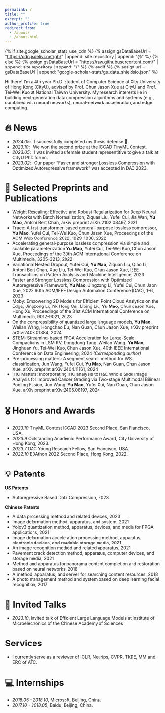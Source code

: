 ```yaml
---
permalink: /
title: ""
excerpt: ""
author_profile: true
redirect_from: 
  - /about/
  - /about.html
---
```


{% if site.google_scholar_stats_use_cdn %}
{% assign gsDataBaseUrl = "https://cdn.jsdelivr.net/gh/" | append: site.repository | append: "@" %}
{% else %}
{% assign gsDataBaseUrl = "https://raw.githubusercontent.com/" | append: site.repository | append: "/" %}
{% endif %}
{% assign url = gsDataBaseUrl | append: "google-scholar-stats/gs_data_shieldsio.json" %}

<span class='anchor' id='about-me'></span>

Hi there! I’m a 4th year Ph.D. student of Computer Science at City University of Hong Kong (CityU), advised by Prof. Chun Jason Xue at CityU and Prof. Tei-Wei Kuo at National Taiwan University. My research interests lie in building next-generation data compression algorithms and systems (e.g., combined with neural networks), neural-network acceleration, and edge computing. 

# 🔥 News
- *2024.05*: &nbsp; I successfully completed my thesis defense 🎉. 
- *2023.10*: &nbsp; We won the second prize at the ICCAD TinyML Contest. 
- *2023.05*: &nbsp; I was invited as female student representitive to give a talk at CityU PhD forum. 
- *2023.02*: &nbsp; Our paper “Faster and stronger Lossless Compression with Optimized Autoregressive framework” was accepted in DAC 2023.

# 📝 Selected Preprints and Publications

- Weight Rescaling: Effective and Robust Regularization for Deep Neural Networks with Batch Normalization, Ziquan Liu, Yufei Cui, Jia Wan, **Yu Mao**, Antoni Bert Chan, arXiv preprint arXiv:2102.03497, 2021
- Trace: A fast transformer-based general-purpose lossless compressor, **Yu Mao**, Yufei Cui, Tei-Wei Kuo, Chun Jason Xue, Proceedings of the ACM Web Conference 2022, 1829-1838, 2022 
- Accelerating general-purpose lossless compression via simple and scalable parameterization
**Yu Mao**, Yufei Cui, Tei-Wei Kuo, Chun Jason Xue, Proceedings of the 30th ACM International Conference on Multimedia, 3205-3213, 2022 
- Variational Nested Dropout, Yufei Cui, **Yu Mao**, Ziquan Liu, Qiao Li, Antoni Bert Chan, Xue Liu, Tei-Wei Kuo, Chun Jason Xue, IEEE Transactions on Pattern Analysis and Machine Intelligence, 2023
- Faster and Stronger Lossless Compression with Optimized Autoregressive Framework, **Yu Mao**, Jingzong Li, Yufei Cui, Chun Jaon Xue, 2023 60th ACM/IEEE Design Automation Conference (DAC), 1-6, 2023 
- Moby: Empowering 2D Models for Efficient Point Cloud Analytics on the Edge, Jingzong Li, Yik Hong Cai, Libing Liu, **Yu Mao**, Chun Jason Xue, Hong Xu, Proceedings of the 31st ACM International Conference on Multimedia, 9012-9021, 2023
- On the compressibility of quantized large language models, **Yu Mao**, Weilan Wang, Hongchao Du, Nan Guan, Chun Jason Xue, arXiv preprint arXiv:2403.01384, 2024 
- STEM: Streaming-based FPGA Acceleration for Large-Scale Compactions in LSM KV, Dongdong Tang, Weilan Wang, **Yu Mao**, Jinghuan Yu, Tei-Wei Kuo, Chun Jason Xue, 40th IEEE International Conference on Data Engineering, 2024 *(Corresponding author)*
- Pre-processing matters: A segment search method for WSI classification, Jun Wang, Yufei Cui, **Yu Mao**, Nan Guan, Chun Jason Xue, arXiv preprint arXiv:2404.11161, 2024
- IHC Matters: Incorporating IHC analysis to H&E Whole Slide Image Analysis for Improved Cancer Grading via Two-stage Multimodal Bilinear Pooling Fusion, Jun Wang, **Yu Mao**, Yufei Cui, Nan Guan, Chun Jason Xue, arXiv preprint arXiv:2405.08197, 2024

<!-- <div class='paper-box'><div class='paper-box-image'><div><div class="badge">CVPR 2016</div><img src='images/500x300.png' alt="sym" width="100%"></div></div>
<div class='paper-box-text' markdown="1">

[**Project**](https://scholar.google.com/citations?view_op=view_citation&hl=zh-CN&user=DhtAFkwAAAAJ&citation_for_view=DhtAFkwAAAAJ:ALROH1vI_8AC) <strong><span class='show_paper_citations' data='DhtAFkwAAAAJ:ALROH1vI_8AC'></span></strong>
- Lorem ipsum dolor sit amet, consectetur adipiscing elit. Vivamus ornare aliquet ipsum, ac tempus justo dapibus sit amet. 
</div>
</div>

- [Lorem ipsum dolor sit amet, consectetur adipiscing elit. Vivamus ornare aliquet ipsum, ac tempus justo dapibus sit amet](https://github.com), A, B, C, **CVPR 2020** -->

# 🎖 Honors and Awards
- *2023.10* TinyML Contest ICCAD 2023 Second Place, San Francisco, USA.
- *2023.9* Outstanding Academic Performance Award, City University of Hong Kong, 2023.
- *2023.7* DAC Young Research Fellow, San Francisco, USA. 
- *2022.10* EDAthon 2022 Second Place, Hong Kong, 2022.

# 💡 Patents

**US Patents**
- Autoregressive Based Data Compression, 2023

**Chinese Patents**
- A data processing method and related devices, 2023
- Image deformation method, apparatus, and system, 2021
- Yolov3 quantization method, apparatus, devices, and media for FPGA applications, 2021
- Image deformation acceleration processing method, apparatus, electronic devices, and readable storage media, 2021
- An image recognition method and related apparatus, 2021
- Pavement crack detection method, apparatus, computer devices, and storage media, 2021
- Method and apparatus for panorama content completion and restoration based on neural networks, 2018
- A method, apparatus, and server for searching content resources, 2018
- A photo management method and system based on deep learning facial recognition, 2017


<!-- # 📖 Educations
- *2016.06 - 2022.04 (now)*, Lorem ipsum dolor sit amet, consectetur adipiscing elit. Vivamus ornare aliquet ipsum, ac tempus justo dapibus sit amet. 
- *2012.09 - 2016.06*, Bachelor at South China University of Techinology.  -->

# 💬 Invited Talks
- *2023.10*, Invited talk of Efficient Large Language Models at Institute of Microelectronics of the Chinese Academy of Sciences

# Services
- I currently serve as a reviewer of ICLR, Neurips, CVPR, TKDE, MM and ERC of ATC. 


# 💻 Internships
- *2018.05 - 2018.10*, Microsoft, Beijing, China.
- *2017.10 - 2018.05*, Baidu, Beijing, China.
